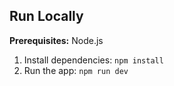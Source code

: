 ## Run Locally
**Prerequisites:**  Node.js
1. Install dependencies:
   `npm install`
2. Run the app:
   `npm run dev`
